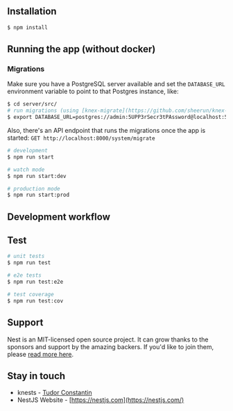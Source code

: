 
## Installation

```bash
$ npm install
```

## Running the app (without docker)

### Migrations
Make sure you have a PostgreSQL server available and set the `DATABASE_URL` environment variable to point to that Postgres instance, like:

```bash
$ cd server/src/
# run migrations (using [knex-migrate](https://github.com/sheerun/knex-migrate))
$ export DATABASE_URL=postgres://admin:5UPP3rSecr3tPAssword@localhost:54320/knests && knex-migrate up
```

Also, there's an API endpoint that runs the migrations once the app is started:
`GET http://localhost:8000/system/migrate`

```bash
# development
$ npm run start

# watch mode
$ npm run start:dev

# production mode
$ npm run start:prod
```

## Development workflow


## Test

```bash
# unit tests
$ npm run test

# e2e tests
$ npm run test:e2e

# test coverage
$ npm run test:cov
```

## Support

Nest is an MIT-licensed open source project. It can grow thanks to the sponsors and support by the amazing backers. If you'd like to join them, please [read more here](https://docs.nestjs.com/support).

## Stay in touch

- knests - [Tudor Constantin](https://programming.tudorconstantin.com)
- NestJS Website - [https://nestjs.com](https://nestjs.com/)


